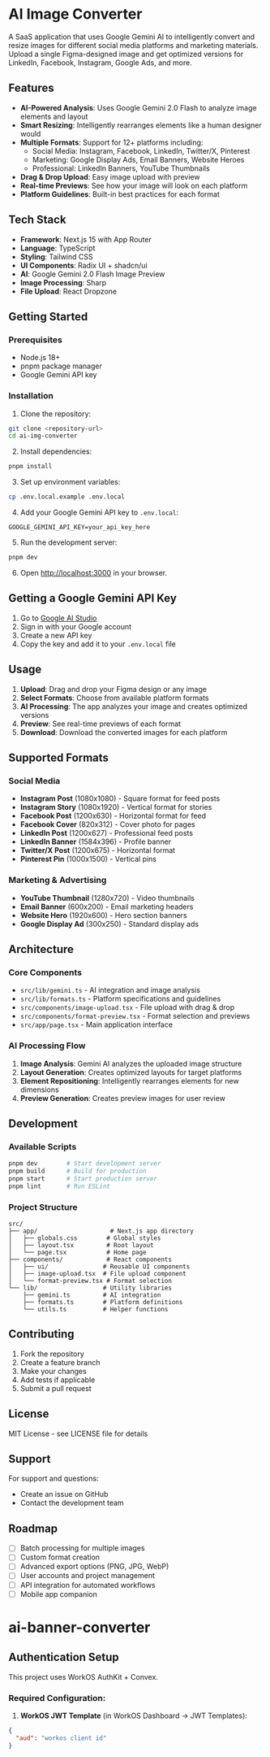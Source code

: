 # AI Image Converter

A SaaS application that uses Google Gemini AI to intelligently convert and resize images for different social media platforms and marketing materials. Upload a single Figma-designed image and get optimized versions for LinkedIn, Facebook, Instagram, Google Ads, and more.

## Features

- **AI-Powered Analysis**: Uses Google Gemini 2.0 Flash to analyze image elements and layout
- **Smart Resizing**: Intelligently rearranges elements like a human designer would
- **Multiple Formats**: Support for 12+ platforms including:
  - Social Media: Instagram, Facebook, LinkedIn, Twitter/X, Pinterest
  - Marketing: Google Display Ads, Email Banners, Website Heroes
  - Professional: LinkedIn Banners, YouTube Thumbnails
- **Drag & Drop Upload**: Easy image upload with preview
- **Real-time Previews**: See how your image will look on each platform
- **Platform Guidelines**: Built-in best practices for each format

## Tech Stack

- **Framework**: Next.js 15 with App Router
- **Language**: TypeScript
- **Styling**: Tailwind CSS
- **UI Components**: Radix UI + shadcn/ui
- **AI**: Google Gemini 2.0 Flash Image Preview
- **Image Processing**: Sharp
- **File Upload**: React Dropzone

## Getting Started

### Prerequisites

- Node.js 18+
- pnpm package manager
- Google Gemini API key

### Installation

1. Clone the repository:

```bash
git clone <repository-url>
cd ai-img-converter
```

2. Install dependencies:

```bash
pnpm install
```

3. Set up environment variables:

```bash
cp .env.local.example .env.local
```

4. Add your Google Gemini API key to `.env.local`:

```env
GOOGLE_GEMINI_API_KEY=your_api_key_here
```

5. Run the development server:

```bash
pnpm dev
```

6. Open [http://localhost:3000](http://localhost:3000) in your browser.

## Getting a Google Gemini API Key

1. Go to [Google AI Studio](https://makersuite.google.com/app/apikey)
2. Sign in with your Google account
3. Create a new API key
4. Copy the key and add it to your `.env.local` file

## Usage

1. **Upload**: Drag and drop your Figma design or any image
2. **Select Formats**: Choose from available platform formats
3. **AI Processing**: The app analyzes your image and creates optimized versions
4. **Preview**: See real-time previews of each format
5. **Download**: Download the converted images for each platform

## Supported Formats

### Social Media

- **Instagram Post** (1080x1080) - Square format for feed posts
- **Instagram Story** (1080x1920) - Vertical format for stories
- **Facebook Post** (1200x630) - Horizontal format for feed
- **Facebook Cover** (820x312) - Cover photo for pages
- **LinkedIn Post** (1200x627) - Professional feed posts
- **LinkedIn Banner** (1584x396) - Profile banner
- **Twitter/X Post** (1200x675) - Horizontal format
- **Pinterest Pin** (1000x1500) - Vertical pins

### Marketing & Advertising

- **YouTube Thumbnail** (1280x720) - Video thumbnails
- **Email Banner** (600x200) - Email marketing headers
- **Website Hero** (1920x600) - Hero section banners
- **Google Display Ad** (300x250) - Standard display ads

## Architecture

### Core Components

- `src/lib/gemini.ts` - AI integration and image analysis
- `src/lib/formats.ts` - Platform specifications and guidelines
- `src/components/image-upload.tsx` - File upload with drag & drop
- `src/components/format-preview.tsx` - Format selection and previews
- `src/app/page.tsx` - Main application interface

### AI Processing Flow

1. **Image Analysis**: Gemini AI analyzes the uploaded image structure
2. **Layout Generation**: Creates optimized layouts for target platforms
3. **Element Repositioning**: Intelligently rearranges elements for new dimensions
4. **Preview Generation**: Creates preview images for user review

## Development

### Available Scripts

```bash
pnpm dev        # Start development server
pnpm build      # Build for production
pnpm start      # Start production server
pnpm lint       # Run ESLint
```

### Project Structure

```
src/
├── app/                    # Next.js app directory
│   ├── globals.css        # Global styles
│   ├── layout.tsx         # Root layout
│   └── page.tsx           # Home page
├── components/            # React components
│   ├── ui/               # Reusable UI components
│   ├── image-upload.tsx  # File upload component
│   └── format-preview.tsx # Format selection
└── lib/                  # Utility libraries
    ├── gemini.ts         # AI integration
    ├── formats.ts        # Platform definitions
    └── utils.ts          # Helper functions
```

## Contributing

1. Fork the repository
2. Create a feature branch
3. Make your changes
4. Add tests if applicable
5. Submit a pull request

## License

MIT License - see LICENSE file for details

## Support

For support and questions:

- Create an issue on GitHub
- Contact the development team

## Roadmap

- [ ] Batch processing for multiple images
- [ ] Custom format creation
- [ ] Advanced export options (PNG, JPG, WebP)
- [ ] User accounts and project management
- [ ] API integration for automated workflows
- [ ] Mobile app companion

# ai-banner-converter

## Authentication Setup

This project uses WorkOS AuthKit + Convex.

### Required Configuration:

1. **WorkOS JWT Template** (in WorkOS Dashboard → JWT Templates):

```json
{
  "aud": "workos client id"
}
```
